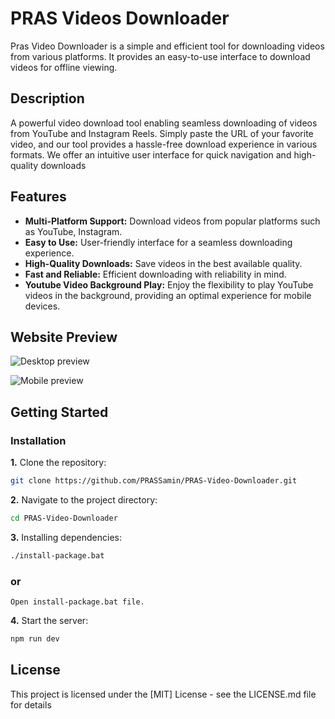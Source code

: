 # PRAS Videos Downloader

Pras Video Downloader is a simple and efficient tool for downloading videos from various platforms. It provides an easy-to-use interface to download videos for offline viewing.

## Description

A powerful video download tool enabling seamless downloading of videos from YouTube and Instagram Reels. Simply paste the URL of your favorite video, and our tool provides a hassle-free download experience in various formats. We offer an intuitive user interface for quick navigation and high-quality downloads


## Features

- **Multi-Platform Support:** Download videos from popular platforms such as YouTube, Instagram.
- **Easy to Use:** User-friendly interface for a seamless downloading experience.
- **High-Quality Downloads:** Save videos in the best available quality.
- **Fast and Reliable:** Efficient downloading with reliability in mind.
- **Youtube Video Background Play:** Enjoy the flexibility to play YouTube videos in the background, providing an optimal experience for mobile devices.


## Website Preview

![Desktop preview](https://github.com/PRASSamin/Project-Preview/blob/main/PRAS-Downloader/PRAS-Downloader-DesktopView.jpg?raw=true)


![Mobile preview](https://github.com/PRASSamin/Project-Preview/blob/main/PRAS-Downloader/PRAS-Downloader-MobileView.jpg?raw=true)

## Getting Started

### Installation

**1.** Clone the repository:

```bash
git clone https://github.com/PRASSamin/PRAS-Video-Downloader.git
```

**2.** Navigate to the project directory:

```bash
cd PRAS-Video-Downloader
```


**3.** Installing dependencies:

```bash
./install-package.bat
```

### or
```
Open install-package.bat file.
```



**4.** Start the server:

```bash
npm run dev
```



## License

This project is licensed under the [MIT] License - see the LICENSE.md file for details
